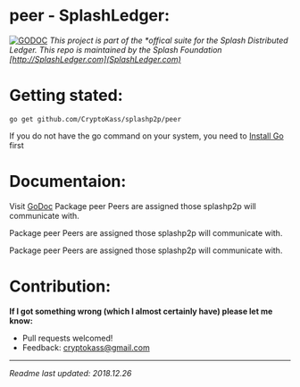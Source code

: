# peer - SplashLedger:
[![GODOC](https://godoc.org/github.com/CryptoKass/peer?status.svg)](https://godoc.org/github.com/CryptoKass/peer)
*This project is part of the \*offical suite for the Splash Distributed Ledger. This repo is maintained by the Splash Foundation [http://SplashLedger.com](SplashLedger.com)*

# Getting stated:
```shell
go get github.com/CryptoKass/splashp2p/peer
```
If you do not have the go command on your system, you need to [Install Go](http://golang.org/doc/install) first

# Documentaion:
Visit [GoDoc](https://godoc.org/github.com/CryptoKass/peer) 
Package peer Peers are assigned those splashp2p will communicate with.

Package peer Peers are assigned those splashp2p will communicate with.

Package peer Peers are assigned those splashp2p will communicate with.




# Contribution: 
**If I got something wrong (which I almost certainly have) please let me know:**
- Pull requests welcomed!
- Feedback: cryptokass@gmail.com


---

*Readme last updated: 2018.12.26*

